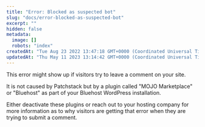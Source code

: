 ```yaml
---
title: "Error: Blocked as suspected bot"
slug: "docs/error-blocked-as-suspected-bot"
excerpt: ""
hidden: false
metadata: 
  image: []
  robots: "index"
createdAt: "Tue Aug 23 2022 13:47:18 GMT+0000 (Coordinated Universal Time)"
updatedAt: "Thu May 11 2023 13:14:42 GMT+0000 (Coordinated Universal Time)"
---
```

This error might show up if visitors try to leave a comment on your site.

It is not caused by Patchstack but by a plugin called "MOJO Marketplace" or "Bluehost" as part of your Bluehost WordPress installation.

Either deactivate these plugins or reach out to your hosting company for more information as to why visitors are getting that error when they are trying to submit a comment.
